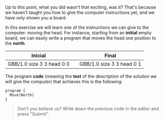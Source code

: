 Up to this point, what you did wasn't that exciting, was it? That's because we haven't taught you how to give the computer instructions yet, and we have only shown you a board.
 
In this exercise we will learn one of the instructions we can give to the computer: moving the head.
For instance, starting from an **initial** empty board, we can easily write a program that moves the head one position to the **north**.

<table class= "table" style="width:100%">
  <thead>
  <tr>
    <th style="text-align: center">Inicial</th>
    <th style="text-align: center"></th> 
    <th style="text-align: center">Final</th>
  </tr>
  </thead>
  <tbody>
  <tr>
    <td style="text-align: center">  
      <gs-board>
        GBB/1.0
        size 3 3
        head 0 0
      </gs-board>
    </td>
    <td style="text-align: center"><i class="fa fa-arrow-right"></i></td> 
    <td style="text-align: center">
      <gs-board>
        GBB/1.0
        size 3 3
        head 0 1
      </gs-board>
    </td>
  </tr>
  <tbody>
</table>
 
The program **code** (meaning the **text** of the description of the solution we will give the computer) that achieves this is the following:

```gobstones
program {
  Move(North)
}
```
 
> Don't you believe us? Write down the previous code in the editor and press “Submit”.